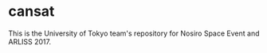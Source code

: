 # cansat

This is the University of Tokyo team's repository for Nosiro Space
Event and ARLISS 2017.
